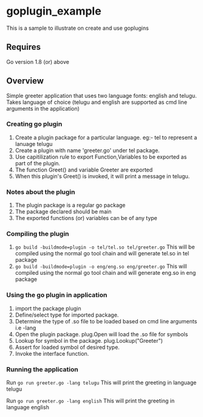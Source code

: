 # goplugin_example
This is a sample to illustrate on create and use goplugins


## Requires

Go version 1.8 (or) above

## Overview

Simple greeter application that uses two language fonts: english and telugu.
Takes language of choice (telugu and english are supported as cmd line arguments in the application)

### Creating go plugin

1. Create a plugin package for a particular language. eg:- tel to represent a lanuage telugu
2. Create a plugin with name 'greeter.go' under tel package.
3. Use capitilization rule to export Function,Variables to be exported as part of the plugin.
4. The function Greet() and variable Greeter are exported
5. When this plugin's Greet() is invoked, it will print a message in telugu.

### Notes about the plugin

1. The plugin package is a regular go package
2. The package declared should be main
3. The exported functions (or) variables can be of any type

### Compiling the plugin

1. `go build -buildmode=plugin -o tel/tel.so tel/greeter.go`
This will be compiled using the normal go tool chain and will generate tel.so in tel package
2. `go build -buildmode=plugin -o eng/eng.so eng/greeter.go`
This will compiled using the normal go tool chain and will generate eng.so in eng package

### Using the go plugin in application

1. import the package plugin
2. Define/select type for imported package. 
3. Determine the type of .so file to be loaded based on cmd line arguments i.e -lang
4. Open the plugin package. plug.Open will load the .so file for symbols
5. Lookup for symbol in the package. plug.Lookup("Greeter")
6. Assert for loaded symbol of desired type. 
7. Invoke the interface function.



### Running the application

Run `go run greeter.go -lang telugu`
This will print the greeting in language telugu

Run `go run greeter.go -lang english`
This will print the greeting in language english




